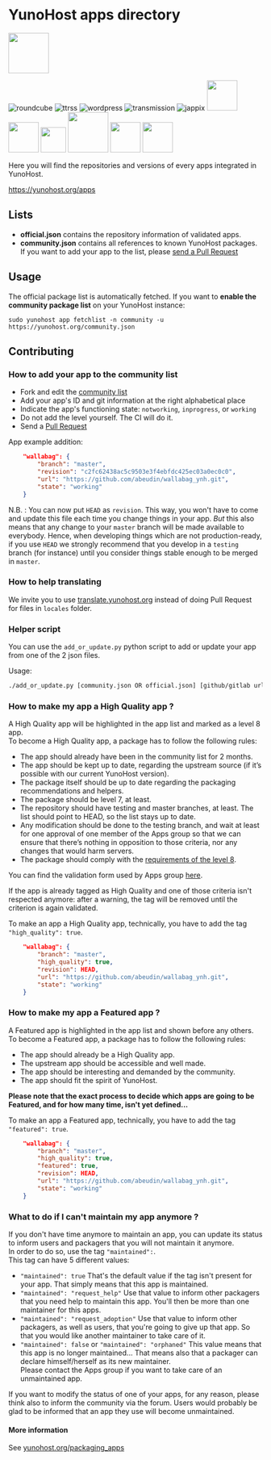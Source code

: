 # YunoHost apps directory

<img src="https://yunohost.org/logo.png" width=80>

![roundcube](https://yunohost.org/images/roundcube.png)
![ttrss](https://yunohost.org/images/ttrss.png)
![wordpress](https://yunohost.org/images/wordpress.png)
![transmission](https://yunohost.org/images/transmission.png)
![jappix](https://yunohost.org/images/jappix.png)
<img src="https://yunohost.org/images/freshrss_logo.png" width=60>
<img src="https://yunohost.org/images/Icons_mumble.svg" width=60>
<img src="https://yunohost.org/images/Lutim_small.png" width=50>
<img src="https://yunohost.org/images/PluXml-logo_transparent.png" width=80>
<img src="https://yunohost.org/images/rainloop_logo.png" width=60>
<img src="https://yunohost.org/images/Etherpad.svg" width=60>

Here you will find the repositories and versions of every apps integrated in YunoHost.

https://yunohost.org/apps


## Lists

 - **official.json** contains the repository information of validated apps.
 - **community.json** contains all references to known YunoHost packages. If you want to add your app to the list, please [send a Pull Request](#contributing)


## Usage

The official package list is automatically fetched. If you want to **enable the community package list** on your YunoHost instance:
```
sudo yunohost app fetchlist -n community -u https://yunohost.org/community.json
```


## Contributing

### How to add your app to the community list

* Fork and edit the [community list](https://github.com/YunoHost/apps/tree/master/community.json)
* Add your app's ID and git information at the right alphabetical place
* Indicate the app's functioning state: `notworking`, `inprogress`, or `working`
* Do not add the level yourself. The CI will do it.
* Send a [Pull Request](https://github.com/YunoHost/apps/pulls/)

App example addition:
```json
    "wallabag": {
        "branch": "master",
        "revision": "c2fc62438ac5c9503e3f4ebfdc425ec03a0ec0c0",
        "url": "https://github.com/abeudin/wallabag_ynh.git",
        "state": "working"
    }
```

N.B. : You can now put `HEAD` as `revision`. This way, you won't have to come and update this file each time you change things in your app. *But* this also means that any change to your `master` branch will be made available to everybody. Hence, when developing things which are not production-ready, if you use `HEAD` we strongly recommend that you develop in a `testing` branch (for instance) until you consider things stable enough to be merged in `master`.

### How to help translating

We invite you to use [translate.yunohost.org](https://translate.yunohost.org/) instead of doing Pull Request for files in `locales` folder.

### Helper script

You can use the <code>add_or_update.py</code> python script to add or update
your app from one of the 2 json files.

Usage:

```bash
./add_or_update.py [community.json OR official.json] [github/gitlab url OR app name [github/gitlab url OR app name [github/gitlab url OR app name ...]]]
```

### How to make my app a High Quality app ?

A High Quality app will be highlighted in the app list and marked as a level 8 app.  
To become a High Quality app, a package has to follow the following rules:

* The app should already have been in the community list for 2 months.
* The app should be kept up to date, regarding the upstream source (if it’s possible with our current YunoHost version).
* The package itself should be up to date regarding the packaging recommendations and helpers.
* The package should be level 7, at least.
* The repository should have testing and master branches, at least. The list should point to HEAD, so the list stays up to date.
* Any modification should be done to the testing branch, and wait at least for one approval of one member of the Apps group so that we can ensure that there’s nothing in opposition to those criteria, nor any changes that would harm servers.
* The package should comply with the [requirements of the level 8](https://github.com/YunoHost/doc/blob/master/packaging_apps_levels.md#level-8).

You can find the validation form used by Apps group [here](https://github.com/YunoHost/apps/blob/master/hq_validation_template.md).

If the app is already tagged as High Quality and one of those criteria isn't respected anymore: after a warning, the tag will be removed until the criterion is again validated.

To make an app a High Quality app, technically, you have to add the tag ```"high_quality": true```.
```json
    "wallabag": {
        "branch": "master",
        "high_quality": true,
        "revision": HEAD,
        "url": "https://github.com/abeudin/wallabag_ynh.git",
        "state": "working"
    }
```

### How to make my app a Featured app ?

A Featured app is highlighted in the app list and shown before any others.  
To become a Featured app, a package has to follow the following rules:

* The app should already be a High Quality app.
* The upstream app should be accessible and well made.
* The app should be interesting and demanded by the community.
* The app should fit the spirit of YunoHost.

**Please note that the exact process to decide which apps are going to be Featured, and for how many time, isn't yet defined...**

To make an app a Featured app, technically, you have to add the tag ```"featured": true```.
```json
    "wallabag": {
        "branch": "master",
        "high_quality": true,
        "featured": true,
        "revision": HEAD,
        "url": "https://github.com/abeudin/wallabag_ynh.git",
        "state": "working"
    }
```

### What to do if I can't maintain my app anymore ?

If you don't have time anymore to maintain an app, you can update its status to inform users and packagers that you will not maintain it anymore.  
In order to do so, use the tag `"maintained":`.  
This tag can have 5 different values:
- `"maintained": true` That's the default value if the tag isn't present for your app. That simply means that this app is maintained.
- `"maintained": "request_help"` Use that value to inform other packagers that you need help to maintain this app. You'll then be more than one maintainer for this apps.
- `"maintained": "request_adoption"` Use that value to inform other packagers, as well as users, that you're going to give up that app. So that you would like another maintainer to take care of it.
- `"maintained": false` or `"maintained": "orphaned"` This value means that this app is no longer maintained... That means also that a packager can declare himself/herself as its new maintainer.  
Please contact the Apps group if you want to take care of an unmaintained app.

If you want to modify the status of one of your apps, for any reason, please think also to inform the community via the forum. Users would probably be glad to be informed that an app they use will become unmaintained.

#### More information
See [yunohost.org/packaging_apps](https://yunohost.org/packaging_apps)
